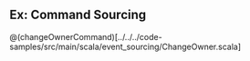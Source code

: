 ## Ex: Command Sourcing

@(changeOwnerCommand)[../../../code-samples/src/main/scala/event_sourcing/ChangeOwner.scala] 